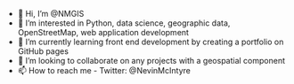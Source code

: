 - 👋 Hi, I’m @NMGIS
- 👀 I’m interested in Python, data science, geographic data, OpenStreetMap, web application development
- 🌱 I’m currently learning front end development by creating a portfolio on GitHub pages
- 💞️ I’m looking to collaborate on any projects with a geospatial component
- 📫 How to reach me - Twitter: @NevinMcIntyre

<!---
NMGIS/NMGIS is a ✨ special ✨ repository because its `README.md` (this file) appears on your GitHub profile.
You can click the Preview link to take a look at your changes.
--->
